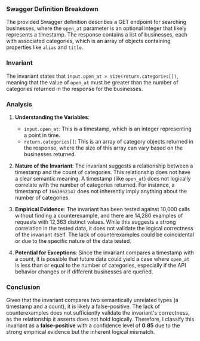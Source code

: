 ### Swagger Definition Breakdown
The provided Swagger definition describes a GET endpoint for searching businesses, where the `open_at` parameter is an optional integer that likely represents a timestamp. The response contains a list of businesses, each with associated categories, which is an array of objects containing properties like `alias` and `title`.

### Invariant
The invariant states that `input.open_at > size(return.categories[])`, meaning that the value of `open_at` must be greater than the number of categories returned in the response for the businesses.

### Analysis
1. **Understanding the Variables**: 
   - `input.open_at`: This is a timestamp, which is an integer representing a point in time.
   - `return.categories[]`: This is an array of category objects returned in the response, where the size of this array can vary based on the businesses returned.

2. **Nature of the Invariant**: The invariant suggests a relationship between a timestamp and the count of categories. This relationship does not have a clear semantic meaning. A timestamp (like `open_at`) does not logically correlate with the number of categories returned. For instance, a timestamp of `1663962147` does not inherently imply anything about the number of categories.

3. **Empirical Evidence**: The invariant has been tested against 10,000 calls without finding a counterexample, and there are 14,280 examples of requests with 12,363 distinct values. While this suggests a strong correlation in the tested data, it does not validate the logical correctness of the invariant itself. The lack of counterexamples could be coincidental or due to the specific nature of the data tested.

4. **Potential for Exceptions**: Since the invariant compares a timestamp with a count, it is possible that future data could yield a case where `open_at` is less than or equal to the number of categories, especially if the API behavior changes or if different businesses are queried.

### Conclusion
Given that the invariant compares two semantically unrelated types (a timestamp and a count), it is likely a false-positive. The lack of counterexamples does not sufficiently validate the invariant's correctness, as the relationship it asserts does not hold logically. Therefore, I classify this invariant as a **false-positive** with a confidence level of **0.85** due to the strong empirical evidence but the inherent logical mismatch.
